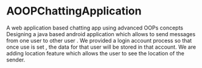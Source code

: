 # AOOPChattingApplication
A web application based chatting app using advanced OOPs concepts
Designing a java based android application which allows to send messages from one user to other user .
We provided a login account process so that once use is set , the data for that user will be stored in that account.
We are adding location feature which allows the user to see the location of the sender.
